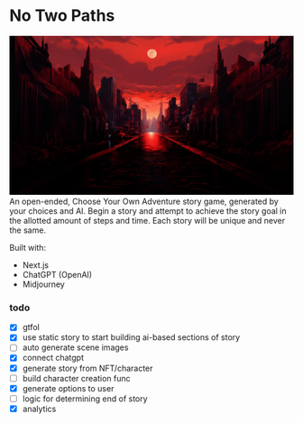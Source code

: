 # No Two Paths
![img](/public/i/bg-wide.jpeg)
An open-ended, Choose Your Own Adventure story game, generated by your choices and AI. Begin a story and attempt to achieve the story goal in the allotted amount of steps and time. Each story will be unique and never the same.

Built with:
- Next.js
- ChatGPT (OpenAI)
- Midjourney

### todo
- [x] gtfol
- [x] use static story to start building ai-based sections of story
- [ ] auto generate scene images
- [x] connect chatgpt
- [x] generate story from NFT/character
- [ ] build character creation func
- [x] generate options to user
- [ ] logic for determining end of story
- [x] analytics
